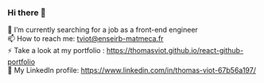 ### Hi there 👋
🔭 I’m currently searching for a job as a front-end engineer <br />
📫 How to reach me: tviot@enseirb-matmeca.fr <br />
⚡ Take a look at my portfolio : https://thomasviot.github.io/react-github-portfolio <br />
🌱 My LinkedIn profile: https://www.linkedin.com/in/thomas-viot-67b56a197/


<!--
**thomasViot/thomasViot** is a ✨ _special_ ✨ repository because its `README.md` (this file) appears on your GitHub profile.

Here are some ideas to get you started:

- 🔭 I’m currently working on ...
- 🌱 I’m currently learning ...
- 👯 I’m looking to collaborate on ...
- 🤔 I’m looking for help with ...
- 💬 Ask me about ...
- 📫 How to reach me: ...
- 😄 Pronouns: ...
- ⚡ Fun fact: ...
-->
